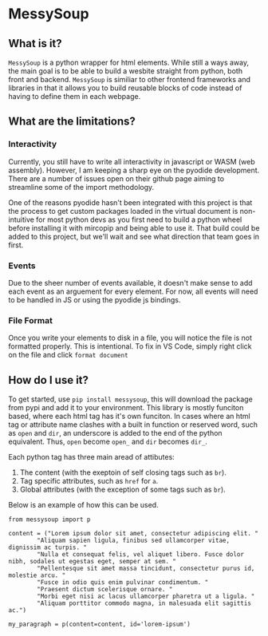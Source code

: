 # MessySoup

## What is it?
`MessySoup` is a python wrapper for html elements.  While still a ways away, the main goal is to be able to build a wesbite straight from python, both front and backend.  `MessySoup` is similiar to other frontend frameworks and libraries in that it allows you to build reusable blocks of code instead of having to define them in each webpage.

## What are the limitations?

### Interactivity
Currently, you still have to write all interactivity in javascript or WASM (web assembly).  However, I am keeping a sharp eye on the pyodide development.  There are a number of issues open on their github page aiming to streamline some of the import methodology.

One of the reasons pyodide hasn't been integrated with this project is that the process to get custom packages loaded in the virtual document is non-intuitive for most python devs as you first need to build a python wheel before installing it with mircopip and being able to use it.  That build could be added to this project, but we'll wait and see what direction that team goes in first.

### Events
Due to the sheer number of events available, it doesn't make sense to add each event as an arguement for every element.  For now, all events will need to be handled in JS or using the pyodide js bindings.

### File Format
Once you write your elements to disk in a file, you will notice the file is not formatted properly.  This is intentional.  To fix in VS Code, simply right click on the file and click `format document`

## How do I use it?

To get started, use `pip install messysoup`, this will download the package from pypi and add it to your environment.  This library is mostly funciton based, where each html tag has it's own funciton.  In cases where an html tag or attribute name clashes with a built in function or reserved word, such as `open` and `dir`, an underscore is added to the end of the python equivalent.  Thus, `open` become `open_` and `dir` becomes `dir_`.

Each python tag has three main aread of attibutes:  
1.  The content (with the exeptoin of self closing tags such as `br`).
2.  Tag specific attributes, such as `href` for `a`.
3.  Global attributes (with the exception of some tags such as `br`).

Below is an example of how this can be used.
```
from messysoup import p

content = ("Lorem ipsum dolor sit amet, consectetur adipiscing elit. "
        "Aliquam sapien ligula, finibus sed ullamcorper vitae, dignissim ac turpis. " 
        "Nulla et consequat felis, vel aliquet libero. Fusce dolor nibh, sodales ut egestas eget, semper at sem. " 
        "Pellentesque sit amet massa tincidunt, consectetur purus id, molestie arcu. " 
        "Fusce in odio quis enim pulvinar condimentum. " 
        "Praesent dictum scelerisque ornare. " 
        "Morbi eget nisi ac lacus ullamcorper pharetra ut a ligula. " 
        "Aliquam porttitor commodo magna, in malesuada elit sagittis ac.")

my_paragraph = p(content=content, id='lorem-ipsum')
```  